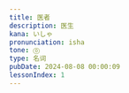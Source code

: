 ```yaml
---
title: 医者
description: 医生
kana: いしゃ
pronunciation: isha
tone: ⓪
type: 名词
pubDate: 2024-08-08 00:00:09
lessonIndex: 1
---
```


